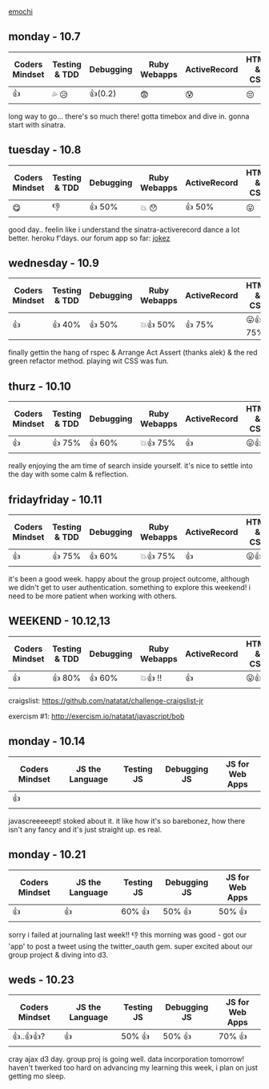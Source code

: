 [emochi](http://www.emoji-cheat-sheet.com/)

## monday - 10.7

| Coders Mindset | Testing & TDD                         | Debugging | Ruby Webapps | ActiveRecord | HTML & CSS |
| -------------- | ------------------------------------- | --------- | ------------ | ------------ | ---------- |
|   :+1:         | :sweat_drops: :disappointed_relieved: | :+1:(0.2) |  :fearful:   | :cold_sweat: |  :pensive: |

long way to go... there's so much there! gotta timebox and dive in. gonna start with sinatra.

## tuesday - 10.8

| Coders Mindset | Testing & TDD | Debugging | Ruby Webapps  | ActiveRecord | HTML & CSS       |
| -------------- | ------------- | --------- | ------------- | ------------ | ---------------- |
|      :yum:     |  :-1:         | :+1: 50%  |:boom: :hushed:| :+1: 50%     |:stuck_out_tongue:|

good day.. feelin like i understand the sinatra-activerecord dance a lot better. heroku f'days. our forum app so far: [jokez](http://jokez.herokuapp.com/)

## wednesday - 10.9

| Coders Mindset | Testing & TDD | Debugging | Ruby Webapps  | ActiveRecord | HTML & CSS               |
| -------------- | ------------- | --------- | ------------- | ------------ | ------------------------ |
|      :+1:      |  :+1: 40%     | :+1: 50%  |:boom::+1: 50% | :+1: 75%     |:stuck_out_tongue::+1: 75%|

finally gettin the hang of rspec & Arrange Act Assert (thanks alek) & the red green refactor method. playing wit CSS was fun.

## thurz - 10.10

| Coders Mindset | Testing & TDD | Debugging | Ruby Webapps  | ActiveRecord | HTML & CSS               |
| -------------- | ------------- | --------- | ------------- | ------------ | ------------------------ |
|      :+1:      |  :+1: 75%     | :+1: 60%  |:boom::+1: 75% | :+1:         |:stuck_out_tongue::+1:    |

really enjoying the am time of search inside yourself. it's nice to settle into the day with some calm & reflection.

## fridayfriday - 10.11

| Coders Mindset | Testing & TDD | Debugging | Ruby Webapps  | ActiveRecord | HTML & CSS               |
| -------------- | ------------- | --------- | ------------- | ------------ | ------------------------ |
|      :+1:      |  :+1: 75%     | :+1: 60%  |:boom::+1: 75% | :+1:         |:stuck_out_tongue::+1:    |

it's been a good week. happy about the group project outcome, although we didn't get to user authentication. something to explore this weekend!
i need to be more patient when working with others.

## WEEKEND - 10.12,13

| Coders Mindset | Testing & TDD | Debugging | Ruby Webapps  | ActiveRecord | HTML & CSS               |
| -------------- | ------------- | --------- | ------------- | ------------ | ------------------------ |
|      :+1:      |  :+1: 80%     | :+1: 60%  |:boom::+1: !!  | :+1:         |:stuck_out_tongue::+1:    |

craigslist: https://github.com/natatat/challenge-craigslist-jr

exercism #1: http://exercism.io/natatat/javascript/bob

## monday - 10.14

| Coders Mindset | JS the Language | Testing JS | Debugging JS | JS for Web Apps |
| -------------- | --------------- | ---------- | ------------ | --------------- |
|    :+1:        |                 |            |              |                 |

javascreeeeept! stoked about it. it like how it's so barebonez, how there isn't any fancy and it's just straight up. es real.

## monday - 10.21

| Coders Mindset | JS the Language | Testing JS | Debugging JS | JS for Web Apps |
| -------------- | --------------- | ---------- | ------------ | --------------- |
|     :+1:       |           :+1:  |  60% :+1:  |    50% :+1:  |      50% :+1:   |

sorry i failed at journaling last week!! :-1: this morning was good - got our 'app' to post a tweet using the twitter_oauth gem. super excited about our group project & diving into d3.

## weds - 10.23

| Coders Mindset | JS the Language | Testing JS | Debugging JS | JS for Web Apps |
| -------------- | --------------- | ---------- | ------------ | --------------- |
| :+1:..:+1::+1:?|           :+1:  |  50% :+1:  |    50% :+1:  |      70% :+1:   |

cray ajax d3 day. group proj is going well. data incorporation tomorrow! haven't twerked too hard on advancing my learning this week, i plan on just getting mo sleep.
